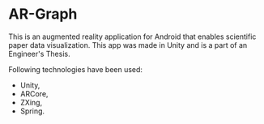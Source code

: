 # AR-Graph
This is an augmented reality application for Android that enables scientific paper data visualization. This app was made in Unity and is a part of an Engineer's Thesis.

Following technologies have been used:
- Unity,
- ARCore,
- ZXing,
- Spring.
